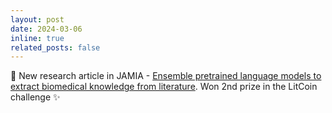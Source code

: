 ```yaml
---
layout: post
date: 2024-03-06
inline: true
related_posts: false
---
```


:page_facing_up: New research article in JAMIA - [Ensemble pretrained language models to extract biomedical knowledge from literature](https://academic.oup.com/jamia/advance-article/doi/10.1093/jamia/ocae061/7634192). Won 2nd prize in the LitCoin challenge :sparkles:
